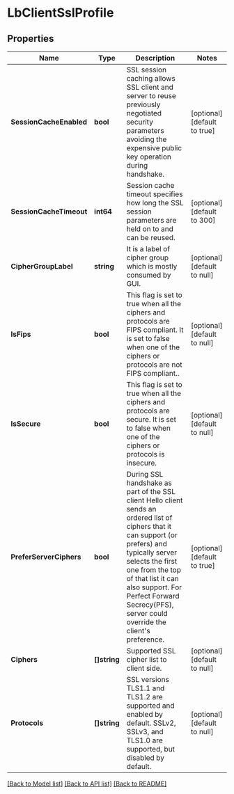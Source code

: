 # LbClientSslProfile

## Properties
Name | Type | Description | Notes
------------ | ------------- | ------------- | -------------
**SessionCacheEnabled** | **bool** | SSL session caching allows SSL client and server to reuse previously negotiated security parameters avoiding the expensive public key operation during handshake.  | [optional] [default to true]
**SessionCacheTimeout** | **int64** | Session cache timeout specifies how long the SSL session parameters are held on to and can be reused.  | [optional] [default to 300]
**CipherGroupLabel** | **string** | It is a label of cipher group which is mostly consumed by GUI.  | [optional] [default to null]
**IsFips** | **bool** | This flag is set to true when all the ciphers and protocols are FIPS compliant. It is set to false when one of the ciphers or protocols are not FIPS compliant..  | [optional] [default to null]
**IsSecure** | **bool** | This flag is set to true when all the ciphers and protocols are secure. It is set to false when one of the ciphers or protocols is insecure.  | [optional] [default to null]
**PreferServerCiphers** | **bool** | During SSL handshake as part of the SSL client Hello client sends an ordered list of ciphers that it can support (or prefers) and typically server selects the first one from the top of that list it can also support. For Perfect Forward Secrecy(PFS), server could override the client&#x27;s preference.  | [optional] [default to true]
**Ciphers** | **[]string** | Supported SSL cipher list to client side. | [optional] [default to null]
**Protocols** | **[]string** | SSL versions TLS1.1 and TLS1.2 are supported and enabled by default. SSLv2, SSLv3, and TLS1.0 are supported, but disabled by default.  | [optional] [default to null]

[[Back to Model list]](../README.md#documentation-for-models) [[Back to API list]](../README.md#documentation-for-api-endpoints) [[Back to README]](../README.md)

